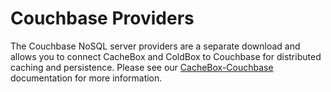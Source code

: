 # Couchbase Providers

The Couchbase NoSQL server providers are a separate download and allows you to connect CacheBox and ColdBox to Couchbase for distributed caching and persistence. Please see our [CacheBox-Couchbase](http://wiki.coldbox.org/wiki/CacheBox-Couchbase.cfm) documentation for more information.

